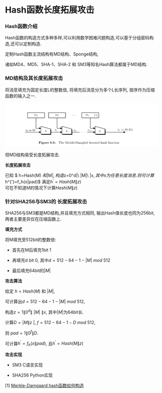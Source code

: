 # Hash函数长度拓展攻击

### Hash函数介绍

Hash函数的构造方式多种多样,可以利用数学困难问题构造,可以基于分组密码构造,还可以定制构造.

定制Hash函数主流结构有MD结构、Sponge结构,

诸如MD4、MD5、SHA-1、SHA-2 和 SM3等知名Hash算法都属于MD结构.

### MD结构及其长度拓展攻击

将消息填充为固定长度L的整数倍, 将填充后消息分为多个L长序列, 按序作为压缩函数的输入之一.

<img title="" src=".\\picture\\MD.png" alt="MD结构" style="zoom:80%;">

但MD结构易受长度拓展攻击.



**长度拓展攻击**

已知 $ h=Hash(M) $和$|M|$,   
构造$z=0^d\|\ |M|\ \|x$, 其中x为任意长度消息.  
则可计算$h^{'}=f_h(x\|pad)$ 满足$h^{'}=Hash(M\|z)$  
可在不知道M的情况下计算$Hash(M\|z)$



### 针对SHA256与SM3的 长度拓展攻击

SHA256与SM3都是MD结构,并且填充方式相同, 输出Hash值长度也同为256bit, 两者主要差异仅在压缩函数上.

**填充方式**

将M填充至512bit的整数倍: 

- 首先在M后填充1bit 1

- 再填充d bit 0, 其中$d=512-64-1-|M|\ mod\ 512$

- 最后填充64bit的$|M|$

**攻击算法**

给定 $h=Hash(M)$ 和 $|M|$,

可计算出$d=512-64-1-|M| \ mod\ 512$,

构造$z=1\|0^d\| \ |M|\ \|x$,  其中$|M|$为64bit长.



计算$D=|M\|z\ |$,  $f=512-64-1-D \ mod\ 512$, 

则 $pad=1\|0^{f}\|D$.

可计算$h^{'}=f_h(x\|pad)$,  且$h^{'}=Hash(M\|z)$

**攻击实现**

- SM3
  C语言实现

- SHA256
  Python实现
  
  
  
  
  
  

[1] [Merkle-Damgaard hash函数如何构造](https://www.cnblogs.com/zhuowangy2k/p/12245508.html)
